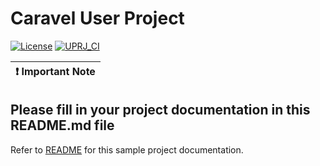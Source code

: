 # Caravel User Project

[![License](https://img.shields.io/badge/License-Apache%202.0-blue.svg)](https://opensource.org/licenses/Apache-2.0) [![UPRJ_CI](https://github.com/Thomas-Jager/tilerisc/actions/workflows/user_project_ci.yml/badge.svg)](https://github.com/Thomas-Jager/tilerisc/actions/workflows/user_project_ci.yml)

| :exclamation: Important Note            |
|-----------------------------------------|

## Please fill in your project documentation in this README.md file 

Refer to [README](docs/source/index.rst) for this sample project documentation. 
